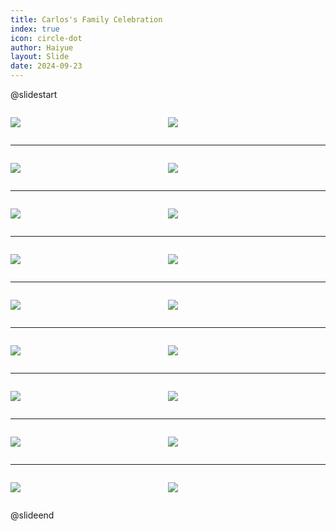 ```yaml
---
title: Carlos's Family Celebration
index: true
icon: circle-dot
author: Haiyue
layout: Slide
date: 2024-09-23
---
```

 
@slidestart

<div style="display:flex">
<div style="flex:1">

![](https://raw.githubusercontent.com/yclord/reading/refs/heads/master/english/Level-K/Carlos's%20Family%20Celebration/001.webp)
</div>
<div style="flex:1">

![](https://raw.githubusercontent.com/yclord/reading/refs/heads/master/english/Level-K/Carlos's%20Family%20Celebration/002.webp)
</div>
</div>

---

<div style="display:flex">
<div style="flex:1">

![](https://raw.githubusercontent.com/yclord/reading/refs/heads/master/english/Level-K/Carlos's%20Family%20Celebration/003.webp)
</div>
<div style="flex:1">

![](https://raw.githubusercontent.com/yclord/reading/refs/heads/master/english/Level-K/Carlos's%20Family%20Celebration/004.webp)
</div>
</div>

---

<div style="display:flex">
<div style="flex:1">

![](https://raw.githubusercontent.com/yclord/reading/refs/heads/master/english/Level-K/Carlos's%20Family%20Celebration/005.webp)
</div>
<div style="flex:1">

![](https://raw.githubusercontent.com/yclord/reading/refs/heads/master/english/Level-K/Carlos's%20Family%20Celebration/006.webp)
</div>
</div>

---

<div style="display:flex">
<div style="flex:1">

![](https://raw.githubusercontent.com/yclord/reading/refs/heads/master/english/Level-K/Carlos's%20Family%20Celebration/007.webp)
</div>
<div style="flex:1">

![](https://raw.githubusercontent.com/yclord/reading/refs/heads/master/english/Level-K/Carlos's%20Family%20Celebration/008.webp)
</div>
</div>

---

<div style="display:flex">
<div style="flex:1">

![](https://raw.githubusercontent.com/yclord/reading/refs/heads/master/english/Level-K/Carlos's%20Family%20Celebration/009.webp)
</div>
<div style="flex:1">

![](https://raw.githubusercontent.com/yclord/reading/refs/heads/master/english/Level-K/Carlos's%20Family%20Celebration/010.webp)
</div>
</div>

---

<div style="display:flex">
<div style="flex:1">

![](https://raw.githubusercontent.com/yclord/reading/refs/heads/master/english/Level-K/Carlos's%20Family%20Celebration/011.webp)
</div>
<div style="flex:1">

![](https://raw.githubusercontent.com/yclord/reading/refs/heads/master/english/Level-K/Carlos's%20Family%20Celebration/012.webp)
</div>
</div>

---

<div style="display:flex">
<div style="flex:1">

![](https://raw.githubusercontent.com/yclord/reading/refs/heads/master/english/Level-K/Carlos's%20Family%20Celebration/013.webp)
</div>
<div style="flex:1">

![](https://raw.githubusercontent.com/yclord/reading/refs/heads/master/english/Level-K/Carlos's%20Family%20Celebration/014.webp)
</div>
</div>

---

<div style="display:flex">
<div style="flex:1">

![](https://raw.githubusercontent.com/yclord/reading/refs/heads/master/english/Level-K/Carlos's%20Family%20Celebration/015.webp)
</div>
<div style="flex:1">

![](https://raw.githubusercontent.com/yclord/reading/refs/heads/master/english/Level-K/Carlos's%20Family%20Celebration/016.webp)
</div>
</div>

---

<div style="display:flex">
<div style="flex:1">

![](https://raw.githubusercontent.com/yclord/reading/refs/heads/master/english/Level-K/Carlos's%20Family%20Celebration/017.webp)
</div>
<div style="flex:1">

![](https://raw.githubusercontent.com/yclord/reading/refs/heads/master/english/Level-K/Carlos's%20Family%20Celebration/018.webp)
</div>
</div>

@slideend